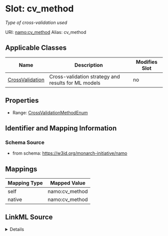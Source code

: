 

# Slot: cv_method 


_Type of cross-validation used_





URI: [namo:cv_method](https://w3id.org/monarch-initiative/namo/cv_method)
Alias: cv_method

<!-- no inheritance hierarchy -->





## Applicable Classes

| Name | Description | Modifies Slot |
| --- | --- | --- |
| [CrossValidation](CrossValidation.md) | Cross-validation strategy and results for ML models |  no  |






## Properties

* Range: [CrossValidationMethodEnum](CrossValidationMethodEnum.md)




## Identifier and Mapping Information






### Schema Source


* from schema: https://w3id.org/monarch-initiative/namo




## Mappings

| Mapping Type | Mapped Value |
| ---  | ---  |
| self | namo:cv_method |
| native | namo:cv_method |




## LinkML Source

<details>
```yaml
name: cv_method
description: Type of cross-validation used
from_schema: https://w3id.org/monarch-initiative/namo
rank: 1000
alias: cv_method
owner: CrossValidation
domain_of:
- CrossValidation
range: CrossValidationMethodEnum

```
</details>